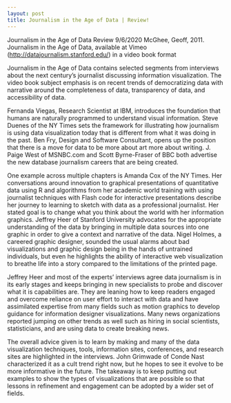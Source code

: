 ```yaml
---
layout: post
title: Journalism in the Age of Data | Review!
---
```


Journalism in the Age of Data Review
9/6/2020
McGhee, Geoff, 2011. Journalism in the Age of Data, available at Vimeo (http://datajournalism.stanford.edu/) in a video book format

Journalism in the Age of Data contains selected segments from interviews about the next century’s journalist discussing information visualization. The video book subject emphasis is on recent trends of democratizing data with narrative around the completeness of data, transparency of data, and accessibility of data.

Fernanda Viegas, Research Scientist at IBM, introduces the foundation that humans are naturally programmed to understand visual information. Steve Duenes of the NY Times sets the framework for illustrating how journalism is using data visualization today that is different from what it was doing in the past. Ben Fry, Design and Software Consultant, opens up the position that there is a move for data to be more about art more about writing.  J. Paige West of MSNBC.com and Scott Byrne-Fraser of BBC both advertise the new database journalism careers that are being created.

One example across multiple chapters is Amanda Cox of the NY Times. Her conversations around innovation to graphical presentations of quantitative data using R and algorithms from her academic world training with using journalist techniques with Flash code for interactive presentations describe her journey to learning to sketch with data as a professional journalist. Her stated goal is to change what you think about the world with her information graphics. Jeffrey Heer of Stanford University advocates for the appropriate understanding of the data by bringing in multiple data sources into one graphic in order to give a context and narrative of the data. Nigel Holmes, a careered graphic designer, sounded the usual alarms about bad visualizations and graphic design being in the hands of untrained individuals, but even he highlights the ability of interactive web visualization to breathe life into a story compared to the limitations of the printed page.

Jeffrey Heer and most of the experts’ interviews agree data journalism is in its early stages and keeps bringing in new specialists to probe and discover what it is capabilities are. They are leaning how to keep readers engaged and overcome reliance on user effort to interact with data and have assimilated expertise from many fields such as motion graphics to develop guidance for information designer visualizations. Many news organizations reported jumping on other trends as well such as hiring in social scientists, statisticians, and are using data to create breaking news. 

The overall advice given is to learn by making and many of the data visualization techniques, tools, information sites, conferences, and research sites are highlighted in the interviews.  John Grimwade of Conde Nast characterized it as a cult trend right now, but he hopes to see it evolve to be more informative in the future. The takeaway is to keep putting out examples to show the types of visualizations that are possible so that lessons in refinement and engagement can be adopted by a wider set of fields.
